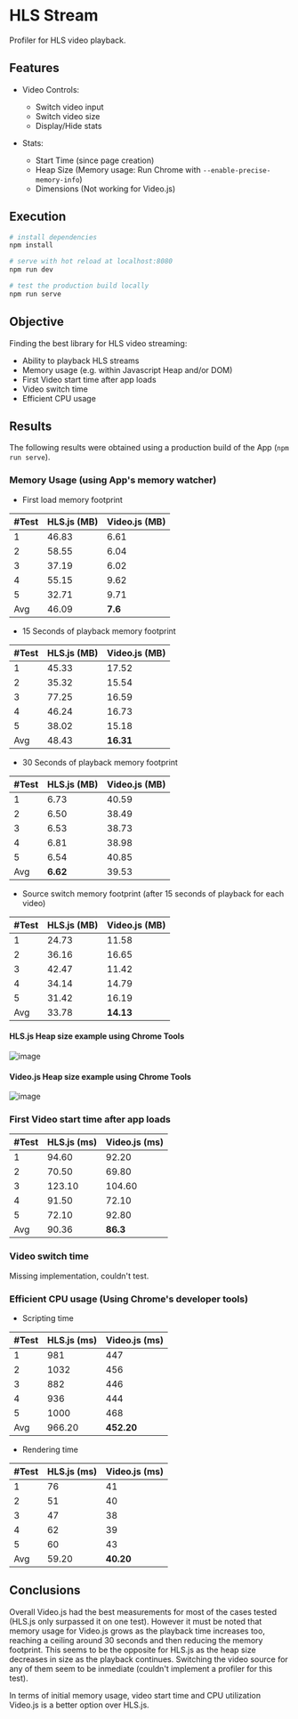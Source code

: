 # HLS Stream

Profiler for HLS video playback.

## Features

- Video Controls:
  - Switch video input
  - Switch video size
  - Display/Hide stats

- Stats:
  - Start Time (since page creation)
  - Heap Size (Memory usage: Run Chrome with `--enable-precise-memory-info`)
  - Dimensions (Not working for Video.js)

## Execution

```bash
# install dependencies
npm install

# serve with hot reload at localhost:8080
npm run dev

# test the production build locally
npm run serve
```

## Objective

Finding the best library for HLS video streaming:

- Ability to playback HLS streams
- Memory usage (e.g. within Javascript Heap and/or DOM)
- First Video start time after app loads
- Video switch time
- Efficient CPU usage

## Results

The following results were obtained using a production build of the App (`npm run serve`).

### Memory Usage (using App's memory watcher)

- First load memory footprint

| #Test | HLS.js (MB) | Video.js (MB) |
|-------|-------------|---------------|
| 1     | 46.83       | 6.61         |
| 2     | 58.55       | 6.04         |
| 3     | 37.19       | 6.02         |
| 4     | 55.15       | 9.62         |
| 5     | 32.71       | 9.71         |
| Avg   | 46.09       | **7.6**      |

- 15 Seconds of playback memory footprint

| #Test | HLS.js (MB) | Video.js (MB) |
|-------|-------------|---------------|
| 1     | 45.33       | 17.52         |
| 2     | 35.32       | 15.54         |
| 3     | 77.25       | 16.59         |
| 4     | 46.24       | 16.73         |
| 5     | 38.02       | 15.18         |
| Avg   | 48.43       | **16.31**     |

- 30 Seconds of playback memory footprint

| #Test | HLS.js (MB) | Video.js (MB) |
|-------|-------------|---------------|
| 1     | 6.73        | 40.59         |
| 2     | 6.50        | 38.49         |
| 3     | 6.53        | 38.73         |
| 4     | 6.81        | 38.98         |
| 5     | 6.54        | 40.85         |
| Avg   | **6.62**    | 39.53         |

- Source switch memory footprint (after 15 seconds of playback for each video)

| #Test | HLS.js (MB) | Video.js (MB) |
|-------|-------------|---------------|
| 1     | 24.73       | 11.58          |
| 2     | 36.16       | 16.65         |
| 3     | 42.47       | 11.42         |
| 4     | 34.14       | 14.79         |
| 5     | 31.42       | 16.19         |
| Avg   | 33.78       | **14.13**     |

#### HLS.js Heap size example using Chrome Tools
![image](https://user-images.githubusercontent.com/1296892/134017261-53ecb659-7929-4f43-8821-75f275770673.png)

#### Video.js Heap size example using Chrome Tools
![image](https://user-images.githubusercontent.com/1296892/134017155-c3620385-dbc7-4784-9a2a-0109ee2ed5cc.png)

### First Video start time after app loads

| #Test | HLS.js (ms) | Video.js (ms) |
|-------|-------------|---------------|
| 1     | 94.60       | 92.20         |
| 2     | 70.50       | 69.80         |
| 3     | 123.10      | 104.60        |
| 4     | 91.50       | 72.10         |
| 5     | 72.10       | 92.80         |
| Avg   | 90.36       | **86.3**      |

### Video switch time

Missing implementation, couldn't test.

### Efficient CPU usage (Using Chrome's developer tools)

- Scripting time

| #Test | HLS.js (ms) | Video.js (ms) |
|-------|-------------|---------------|
| 1     | 981         | 447           |
| 2     | 1032        | 456           |
| 3     | 882         | 446           |
| 4     | 936         | 444           |
| 5     | 1000        | 468           |
| Avg   | 966.20      | **452.20**    |

- Rendering time

| #Test | HLS.js (ms) | Video.js (ms) |
|-------|-------------|---------------|
| 1     | 76          | 41            |
| 2     | 51          | 40            |
| 3     | 47          | 38            |
| 4     | 62          | 39            |
| 5     | 60          | 43            |
| Avg   | 59.20       | **40.20**     |

## Conclusions

Overall Video.js had the best measurements for most of the cases tested (HLS.js only surpassed it on one test). However it must be noted that memory usage for Video.js grows as the playback time increases too, reaching a ceiling around 30 seconds and then reducing the memory footprint. This seems to be the opposite for HLS.js as the heap size decreases in size as the playback continues. Switching the video source for any of them seem to be inmediate (couldn't implement a profiler for this test).

In terms of initial memory usage, video start time and CPU utilization Video.js is a better option over HLS.js.
